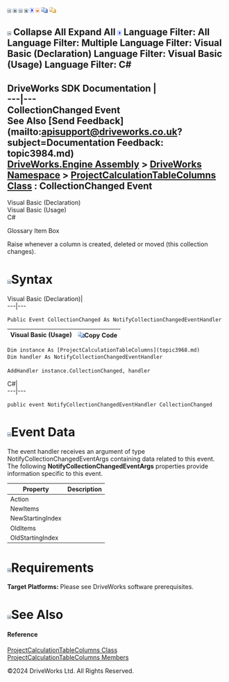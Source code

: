 ![](dotnetimages/collapse.gif) ![](dotnetimages/expand.gif) ![](dotnetimages/collapse.gif) ![](dotnetimages/expand.gif) ![](dotnetimages/drpdown.gif) ![](dotnetimages/drpdown_orange.gif) ![](dotnetimages/copycode.gif) ![](dotnetimages/copycodeHighlight.gif)

![](dotnetimages/collapse.gif) Collapse All Expand All ![](dotnetimages/drpdown.gif) Language Filter: All  Language Filter: Multiple  Language Filter: Visual Basic (Declaration) Language Filter: Visual Basic (Usage) Language Filter: C#  
---  
DriveWorks SDK Documentation  |   
---|---  
CollectionChanged Event   
See Also [Send Feedback](mailto:apisupport@driveworks.co.uk?subject=Documentation Feedback: topic3984.md)  
[DriveWorks.Engine Assembly](topic2156.md) > [DriveWorks Namespace](topic2159.md) > [ProjectCalculationTableColumns Class](topic3968.md) : CollectionChanged Event  
---  
  
Visual Basic (Declaration)    
Visual Basic (Usage)    
C# 

Glossary Item Box

Raise whenever a column is created, deleted or moved (this collection changes). 

# ![](dotnetimages/collapse.gif)Syntax

Visual Basic (Declaration)|   
---|---  
      
    
    Public Event CollectionChanged As NotifyCollectionChangedEventHandler  
  
Visual Basic (Usage)| ![](dotnetimages/copycode.gif)Copy Code  
---|---  
      
    
    Dim instance As [ProjectCalculationTableColumns](topic3968.md)
    Dim handler As NotifyCollectionChangedEventHandler
     
    AddHandler instance.CollectionChanged, handler  
  
C#|   
---|---  
      
    
    public event NotifyCollectionChangedEventHandler CollectionChanged  
  
# ![](dotnetimages/collapse.gif)Event Data

The event handler receives an argument of type NotifyCollectionChangedEventArgs containing data related to this event. The following **NotifyCollectionChangedEventArgs** properties provide information specific to this event.

Property| Description  
---|---  
Action|   
NewItems|   
NewStartingIndex|   
OldItems|   
OldStartingIndex|   
  
# ![](dotnetimages/collapse.gif)Requirements

**Target Platforms:** Please see DriveWorks software prerequisites.

# ![](dotnetimages/collapse.gif)See Also

#### Reference

[ProjectCalculationTableColumns Class](topic3968.md)   
[ProjectCalculationTableColumns Members](topic3969.md)

©2024 DriveWorks Ltd. All Rights Reserved.
